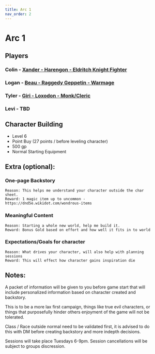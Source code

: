 ```yaml
---
title: Arc 1
nav_order: 2
---
```


# Arc 1

## Players

### Colin - [Xander - Harengon - Eldritch Knight Fighter](https://www.myth-weavers.com/sheets/?id=3033797)

### Logan - [Beau - Raggedy Geppetin - Warmage ](https://www.myth-weavers.com/sheets/?id=3033272)

### Tyler - [Giri - Loxodon - Monk/Cleric](https://www.myth-weavers.com/sheets/?id=3033436)

### Levi - TBD

## Character Building

- Level 6
- Point Buy (27 points / before leveling character)
- 500 gp
- Normal Starting Equipment

## Extra (optional):

### One-page Backstory

    Reason: This helps me understand your character outside the char sheet.
    Reward: 1 magic item up to uncommon - https://dnd5e.wikidot.com/wondrous-items

### Meaningful Content

    Reason: Starting a whole new world, help me build it.
    Reward: Bonus Gold based on effort and how well it fits in to world


### Expectations/Goals for character
    Reason: What drives your character, will also help with planning sessions
    Reward: This will effect how character gains inspiration die

## Notes:

A packet of information will be given to you before game start that will include personalized information based on character created and backstory.

This is to be a more lax first campaign, things like true evil characters, or things that purposefully hinder others enjoyment of the game will not be tolerated.

Class / Race outside normal need to be validated first, it is advised to do this with DM before creating backstory and more indepth decisions. 

Sessions will take place Tuesdays 6-9pm.  Session cancellations will be subject to groups discression.